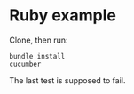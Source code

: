 # Ruby example

Clone, then run:

    bundle install
    cucumber

The last test is supposed to fail.
